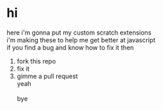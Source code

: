 # hi

here i'm gonna put my custom scratch extensions <br>
i'm making these to help me get better at javascript <br>
if you find a bug and know how to fix it then
1. fork this repo
2. fix it
3. gimme a pull request <br>
yeah <br> <br>
bye
